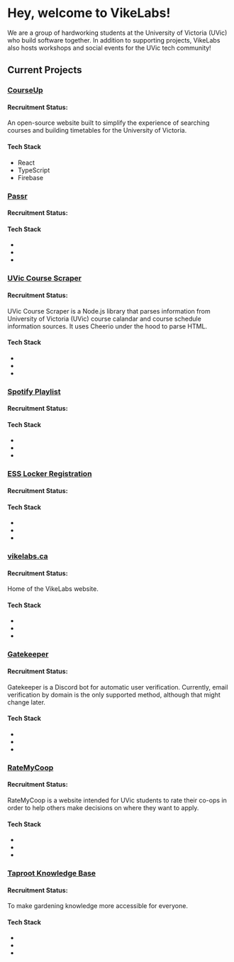 # Hey, welcome to VikeLabs!

We are a group of hardworking students at the University of Victoria (UVic) who build
software together. In addition to supporting projects, VikeLabs also hosts workshops
and social events for the UVic tech community!

## Current Projects

### [CourseUp](https://github.com/VikeLabs/courseup)

#### Recruitment Status: 

An open-source website built to simplify the experience of searching courses and 
building timetables for the University of Victoria.

#### Tech Stack
- React
- TypeScript
- Firebase

### [Passr](https://github.com/VikeLabs/Passr)

#### Recruitment Status: 



#### Tech Stack
- 
- 
- 

### [UVic Course Scraper](https://github.com/VikeLabs/uvic-course-scraper)

#### Recruitment Status: 

UVic Course Scraper is a Node.js library that parses information from University of Victoria (UVic)
course calandar and course schedule information sources. It uses Cheerio under the hood to parse HTML.

#### Tech Stack
- 
- 
- 

### [Spotify Playlist](https://github.com/VikeLabs/spotify-playlist)

#### Recruitment Status: 



#### Tech Stack
- 
- 
- 

### [ESS Locker Registration](https://github.com/VikeLabs/ess-locker-registration)

#### Recruitment Status: 



#### Tech Stack
- 
- 
- 

### [vikelabs.ca](https://github.com/VikeLabs/vikelabs.ca)

#### Recruitment Status: 

Home of the VikeLabs website.

#### Tech Stack
- 
- 
- 

### [Gatekeeper](https://github.com/VikeLabs/gatekeeper)

#### Recruitment Status: 

Gatekeeper is a Discord bot for automatic user verification. Currently, email 
verification by domain is the only supported method, although that might change later.

#### Tech Stack
- 
- 
- 

### [RateMyCoop](https://github.com/VikeLabs/RateMyCoop)

#### Recruitment Status: 

RateMyCoop is a website intended for UVic students to rate their co-ops in order to help 
others make decisions on where they want to apply.

#### Tech Stack
- 
- 
- 

### [Taproot Knowledge Base](https://github.com/VikeLabs/Taproot)

#### Recruitment Status: 

To make gardening knowledge more accessible for everyone.

#### Tech Stack
- 
- 
- 
